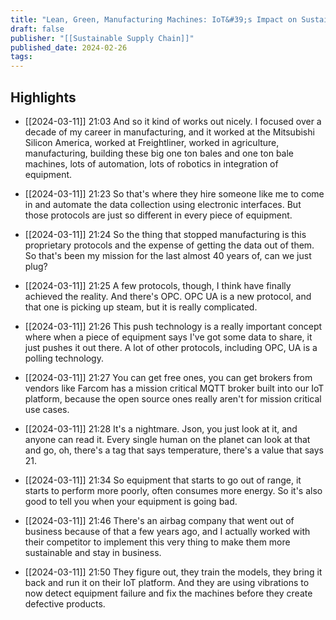 ```yaml
---
title: "Lean, Green, Manufacturing Machines: IoT&#39;s Impact on Sustainability"
draft: false
publisher: "[[Sustainable Supply Chain]]"
published_date: 2024-02-26
tags:
---
```



## Highlights
* [[2024-03-11]] 21:03  And so it kind of works out nicely. I focused over a decade of my career in manufacturing, and it worked at the Mitsubishi Silicon America, worked at Freightliner, worked in agriculture, manufacturing, building these big one ton bales and one ton bale machines, lots of automation, lots of robotics in integration of equipment.

* [[2024-03-11]] 21:23  So that's where they hire someone like me to come in and automate the data collection using electronic interfaces. But those protocols are just so different in every piece of equipment.

* [[2024-03-11]] 21:24  So the thing that stopped manufacturing is this proprietary protocols and the expense of getting the data out of them. So that's been my mission for the last almost 40 years of, can we just plug?

* [[2024-03-11]] 21:25  A few protocols, though, I think have finally achieved the reality. And there's OPC. OPC UA is a new protocol, and that one is picking up steam, but it is really complicated.

* [[2024-03-11]] 21:26  This push technology is a really important concept where when a piece of equipment says I've got some data to share, it just pushes it out there. A lot of other protocols, including OPC, UA is a polling technology.

* [[2024-03-11]] 21:27  You can get free ones, you can get brokers from vendors like Farcom has a mission critical MQTT broker built into our IoT platform, because the open source ones really aren't for mission critical use cases.

* [[2024-03-11]] 21:28  It's a nightmare. Json, you just look at it, and anyone can read it. Every single human on the planet can look at that and go, oh, there's a tag that says temperature, there's a value that says 21.

* [[2024-03-11]] 21:34  So equipment that starts to go out of range, it starts to perform more poorly, often consumes more energy. So it's also good to tell you when your equipment is going bad.

* [[2024-03-11]] 21:46  There's an airbag company that went out of business because of that a few years ago, and I actually worked with their competitor to implement this very thing to make them more sustainable and stay in business.

* [[2024-03-11]] 21:50  They figure out, they train the models, they bring it back and run it on their IoT platform. And they are using vibrations to now detect equipment failure and fix the machines before they create defective products.

